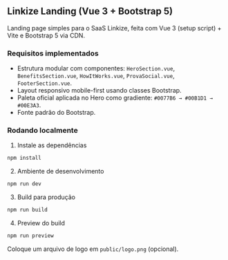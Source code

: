## Linkize Landing (Vue 3 + Bootstrap 5)

Landing page simples para o SaaS Linkize, feita com Vue 3 (setup script) + Vite e Bootstrap 5 via CDN.

### Requisitos implementados
- Estrutura modular com componentes: `HeroSection.vue`, `BenefitsSection.vue`, `HowItWorks.vue`, `ProvaSocial.vue`, `FooterSection.vue`.
- Layout responsivo mobile-first usando classes Bootstrap.
- Paleta oficial aplicada no Hero como gradiente: `#0077B6 → #00B1D1 → #00E3A3`.
- Fonte padrão do Bootstrap.

### Rodando localmente

1. Instale as dependências
```bash
npm install
```

2. Ambiente de desenvolvimento
```bash
npm run dev
```

3. Build para produção
```bash
npm run build
```

4. Preview do build
```bash
npm run preview
```

Coloque um arquivo de logo em `public/logo.png` (opcional).